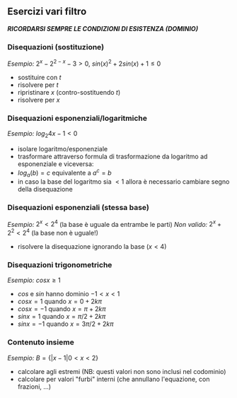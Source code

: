 ## Esercizi vari filtro

_**RICORDARSI SEMPRE LE CONDIZIONI DI ESISTENZA (DOMINIO)**_

### Disequazioni (sostituzione)

_Esempio:_ $2^x -2^{2-x} -3 > 0$, $sin(x)^2 + 2sin(x) +1 \leq 0$
- sostituire con $t$
- risolvere per $t$
- ripristinare $x$ (contro-sostituendo $t$)
- risolvere per $x$

### Disequazioni esponenziali/logaritmiche

_Esempio:_ $log_{2}{4x} -1 < 0$
- isolare logaritmo/esponenziale
- trasformare attraverso formula di trasformazione da logaritmo ad esponenziale e viceversa:
- $log_a(b) = c$ equivalente a $a^c = b$
- in caso la base del logaritmo sia $< 1$ allora è necessario cambiare segno della disequazione

### Disequazioni esponenziali (stessa base)

_Esempio:_ $2^x < 2^4$ (la base è uguale da entrambe le parti)
_Non valido:_ $2^x + 2^2 < 2^4$ (la base non è uguale!)
- risolvere la disequazione ignorando la base ($x < 4$)

### Disequazioni trigonometriche

_Esempio:_ $cos x \geq 1$
- $cos$ e $sin$ hanno dominio $-1 < x < 1$
- $cos x = 1$ quando $x = 0 + 2k\pi$
- $cos x = -1$ quando $x = \pi + 2k\pi$
- $sin x = 1$ quando $x = \pi/2 + 2k\pi$
- $sin x = -1$ quando $x = 3\pi/2 + 2k\pi$

### Contenuto insieme

_Esempio:_ $B = \{ | x-1 | 0 < x < 2 \}$
- calcolare agli estremi (NB: questi valori non sono inclusi nel codominio)
- calcolare per valori "furbi" interni (che annullano l'equazione, con frazioni, ...)

